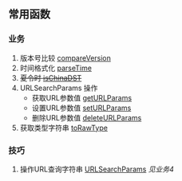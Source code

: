 ## 常用函数

### 业务
1. 版本号比较 [compareVersion](https://github.com/LingF/zFunctions/blob/master/src/index.js#L23)
2. 时间格式化 [parseTime](https://github.com/LingF/zFunctions/blob/master/src/index.js#L40)
3. ~~夏令时 [isChinaDST](https://github.com/LingF/zFunctions/blob/master/src/index.js#L86)~~
4. URLSearchParams 操作
    * 获取URL参数值 [getURLParams](https://github.com/LingF/zFunctions/blob/master/src/index.js#L113)
    * 设置URL参数值 [setURLParams](https://github.com/LingF/zFunctions/blob/master/src/index.js#L126)
    * 删除URL参数值 [deleteURLParams](https://github.com/LingF/zFunctions/blob/master/src/index.js#L143)
5. 获取类型字符串 [toRawType](https://github.com/LingF/zFunctions/blob/master/src/index.js#L164)

### 技巧
1. 操作URL查询字符串 [URLSearchParams](https://github.com/LingF/zFunctions/blob/master/src/skill.js#L2) _见业务4_
